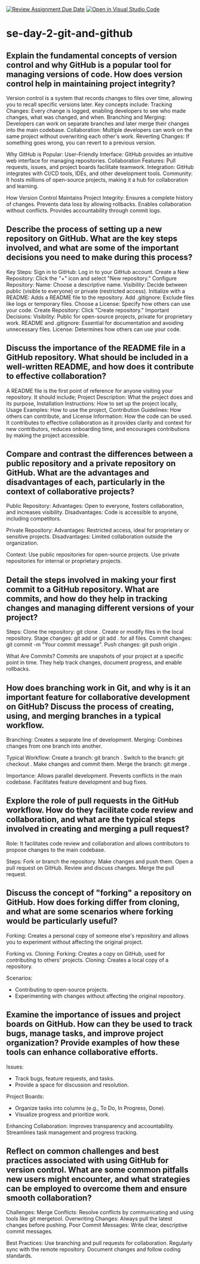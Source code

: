 [![Review Assignment Due Date](https://classroom.github.com/assets/deadline-readme-button-22041afd0340ce965d47ae6ef1cefeee28c7c493a6346c4f15d667ab976d596c.svg)](https://classroom.github.com/a/8wgCKhpZ)
[![Open in Visual Studio Code](https://classroom.github.com/assets/open-in-vscode-2e0aaae1b6195c2367325f4f02e2d04e9abb55f0b24a779b69b11b9e10269abc.svg)](https://classroom.github.com/online_ide?assignment_repo_id=18435699&assignment_repo_type=AssignmentRepo)
# se-day-2-git-and-github
## Explain the fundamental concepts of version control and why GitHub is a popular tool for managing versions of code. How does version control help in maintaining project integrity?
Version control is a system that records changes to files over time, allowing you to recall specific versions later. Key concepts include:
Tracking Changes: Every change is logged, enabling developers to see who made changes, what was changed, and when.
Branching and Merging: Developers can work on separate branches and later merge their changes into the main codebase.
Collaboration: Multiple developers can work on the same project without overwriting each other's work.
Reverting Changes: If something goes wrong, you can revert to a previous version.

Why GitHub is Popular:
User-Friendly Interface: GitHub provides an intuitive web interface for managing repositories.
Collaboration Features: Pull requests, issues, and project boards facilitate teamwork.
Integration: GitHub integrates with CI/CD tools, IDEs, and other development tools.
Community: It hosts millions of open-source projects, making it a hub for collaboration and learning.

How Version Control Maintains Project Integrity:
Ensures a complete history of changes.
Prevents data loss by allowing rollbacks.
Enables collaboration without conflicts.
Provides accountability through commit logs.

## Describe the process of setting up a new repository on GitHub. What are the key steps involved, and what are some of the important decisions you need to make during this process?
Key Steps:
Sign in to GitHub: Log in to your GitHub account.
Create a New Repository: Click the "+" icon and select "New repository."
Configure Repository:
Name: Choose a descriptive name.
Visibility: Decide between public (visible to everyone) or private (restricted access).
Initialize with a README: Adds a README file to the repository.
Add .gitignore: Exclude files like logs or temporary files.
Choose a License: Specify how others can use your code.
Create Repository: Click "Create repository."
Important Decisions:
Visibility: Public for open-source projects, private for proprietary work.
README and .gitignore: Essential for documentation and avoiding unnecessary files.
License: Determines how others can use your code.

## Discuss the importance of the README file in a GitHub repository. What should be included in a well-written README, and how does it contribute to effective collaboration?
A README file is the first point of reference for anyone visiting your repository. It should include; Project Description: What the project does and its purpose, Installation Instructions: How to set up the project locally, Usage Examples: How to use the project, Contribution Guidelines: How others can contribute, and License Information: How the code can be used.
It contributes to effective collaboration as it provides clarity and context for new contributors, reduces onboarding time, and encourages contributions by making the project accessible.

## Compare and contrast the differences between a public repository and a private repository on GitHub. What are the advantages and disadvantages of each, particularly in the context of collaborative projects?
Public Repository:
Advantages: Open to everyone, fosters collaboration, and increases visibility.
Disadvantages: Code is accessible to anyone, including competitors.

Private Repository:
Advantages: Restricted access, ideal for proprietary or sensitive projects.
Disadvantages: Limited collaboration outside the organization.

Context:
Use public repositories for open-source projects.
Use private repositories for internal or proprietary projects.

## Detail the steps involved in making your first commit to a GitHub repository. What are commits, and how do they help in tracking changes and managing different versions of your project?
Steps:
Clone the repository: git clone <repository-url>.
Create or modify files in the local repository.
Stage changes: git add <file-name> or git add . for all files.
Commit changes: git commit -m "Your commit message".
Push changes: git push origin <branch-name>.

What Are Commits?
Commits are snapshots of your project at a specific point in time. They help track changes, document progress, and enable rollbacks.

## How does branching work in Git, and why is it an important feature for collaborative development on GitHub? Discuss the process of creating, using, and merging branches in a typical workflow.
Branching: Creates a separate line of development.
Merging: Combines changes from one branch into another.

Typical Workflow:
Create a branch: git branch <branch-name>.
Switch to the branch: git checkout <branch-name>.
Make changes and commit them.
Merge the branch: git merge <branch-name>.

Importance:
Allows parallel development.
Prevents conflicts in the main codebase.
Facilitates feature development and bug fixes.

## Explore the role of pull requests in the GitHub workflow. How do they facilitate code review and collaboration, and what are the typical steps involved in creating and merging a pull request?
Role:
It facilitates code review and collaboration and allows contributors to propose changes to the main codebase.

Steps:
Fork or branch the repository.
Make changes and push them.
Open a pull request on GitHub.
Review and discuss changes.
Merge the pull request.

## Discuss the concept of "forking" a repository on GitHub. How does forking differ from cloning, and what are some scenarios where forking would be particularly useful?
Forking: Creates a personal copy of someone else's repository and allows you to experiment without affecting the original project.

Forking vs. Cloning:
Forking: Creates a copy on GitHub, used for contributing to others' projects.
Cloning: Creates a local copy of a repository.

Scenarios:
- Contributing to open-source projects.
- Experimenting with changes without affecting the original repository.

## Examine the importance of issues and project boards on GitHub. How can they be used to track bugs, manage tasks, and improve project organization? Provide examples of how these tools can enhance collaborative efforts.
Issues:
- Track bugs, feature requests, and tasks.
- Provide a space for discussion and resolution.

Project Boards:
- Organize tasks into columns (e.g., To Do, In Progress, Done).
- Visualize progress and prioritize work.

Enhancing Collaboration:
Improves transparency and accountability.
Streamlines task management and progress tracking.

## Reflect on common challenges and best practices associated with using GitHub for version control. What are some common pitfalls new users might encounter, and what strategies can be employed to overcome them and ensure smooth collaboration?
Challenges:
Merge Conflicts: Resolve conflicts by communicating and using tools like git mergetool.
Overwriting Changes: Always pull the latest changes before pushing.
Poor Commit Messages: Write clear, descriptive commit messages.

Best Practices:
Use branching and pull requests for collaboration.
Regularly sync with the remote repository.
Document changes and follow coding standards.
